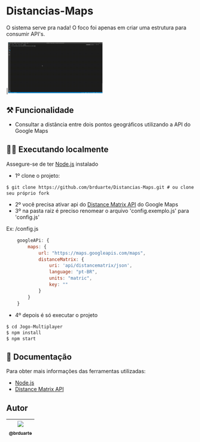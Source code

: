 # Distancias-Maps

O sistema serve pra nada! O foco foi apenas em criar uma estrutura para consumir API's.

|<img width="50%" src="https://github.com/brduarte/Distancias-Maps/blob/master/img.gif">

## ⚒️ Funcionalidade
  
  - Consultar a distância entre dois pontos geográficos utilizando a API do Google Maps

## 👨‍💻 Executando localmente 

Assegure-se de ter [Node.js](http://nodejs.org/) instalado

- 1º clone o projeto:

```shell script
$ git clone https://github.com/brduarte/Distancias-Maps.git # ou clone seu próprio fork
```

- 2º você precisa ativar api do [Distance Matrix API](https://developers.google.com/maps/documentation/distance-matrix/start) do Google Maps
- 3º na pasta raiz é preciso renomear o arquivo 'config.exemplo.js' para 'config.js'

Ex: /config.js
```js script
    googleAPi: {
        maps: {
            url: "https://maps.googleapis.com/maps",
            distanceMatrix: {
                uri: 'api/distancematrix/json',
                language: "pt-BR",
                units: "matric",
                key: ""
            }
        }
    }
```

- 4º depois é só executar o projeto

```shell script
$ cd Jogo-Multiplayer
$ npm install
$ npm start
```

## 📝 Documentação 

Para obter mais informações das ferramentas utilizadas:

- [Node.js](https://nodejs.org/en/docs/)
- [Distance Matrix API](https://developers.google.com/maps/documentation/distance-matrix/start)

## Autor

| [<img width="125px" src="https://avatars2.githubusercontent.com/u/29002558?v=4"><br><sub>@brduarte</sub>](https://github.com/brduarte)|
| :---: |

